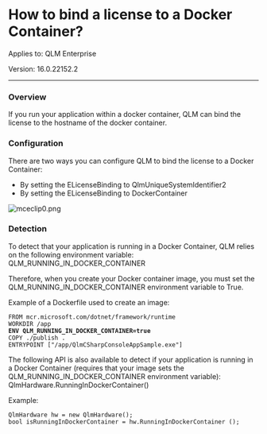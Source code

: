 # How to bind a license to a Docker Container?

Applies to: QLM Enterprise

Version: 16.0.22152.2

***

### Overview

If you run your application within a docker container, QLM can bind the license to the hostname of the docker container.

### Configuration

There are two ways you can configure QLM to bind the license to a Docker Container:

* By setting the ELicenseBinding to QlmUniqueSystemIdentifier2
* By setting the ELicenseBinding to DockerContainer

![mceclip0.png](https://support.soraco.co/hc/article\_attachments/6702318402708/mceclip0.png)

### Detection

To detect that your application is running in a Docker Container, QLM relies on the following environment variable: QLM\_RUNNING\_IN\_DOCKER\_CONTAINER

Therefore, when you create your Docker container image, you must set the QLM\_RUNNING\_IN\_DOCKER\_CONTAINER environment variable to True.

Example of a Dockerfile used to create an image:

<pre><code>FROM mcr.microsoft.com/dotnet/framework/runtime
WORKDIR /app
<strong>ENV QLM_RUNNING_IN_DOCKER_CONTAINER=true
</strong>COPY ./publish .
ENTRYPOINT ["/app/QlmCSharpConsoleAppSample.exe"]
</code></pre>

The following API is also available to detect if your application is running in a Docker Container (requires that your image sets the QLM\_RUNNING\_IN\_DOCKER\_CONTAINER environment variable): QlmHardware.RunningInDockerContainer()

Example:

```
QlmHardware hw = new QlmHardware();
bool isRunningInDockerContainer = hw.RunningInDockerContainer ();
```
